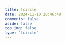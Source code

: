 ```yaml
---
title: fcircle
date: 2024-11-10 20:46:48
comments: false
aside: false
top_img: false
type: "fcircle"
---
```

